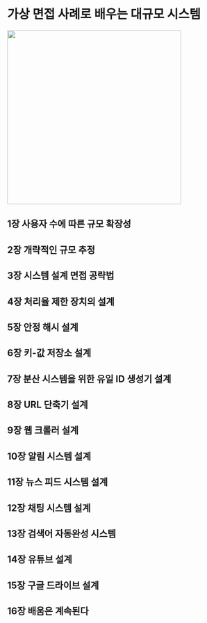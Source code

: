 # 가상 면접 사례로 배우는 대규모 시스템

<img src="https://user-images.githubusercontent.com/81678439/212782585-d008e16b-383b-4362-a8b1-3c48f1b8dd95.jpeg" width="400"/>

## 1장 사용자 수에 따른 규모 확장성

## 2장 개략적인 규모 추정

## 3장 시스템 설계 면접 공략법

## 4장 처리율 제한 장치의 설계

## 5장 안정 해시 설계

## 6장 키-값 저장소 설계

## 7장 분산 시스템을 위한 유일 ID 생성기 설계

## 8장 URL 단축기 설계

## 9장 웹 크롤러 설계

## 10장 알림 시스템 설계

## 11장 뉴스 피드 시스템 설계

## 12장 채팅 시스템 설계

## 13장 검색어 자동완성 시스템

## 14장 유튜브 설계

## 15장 구글 드라이브 설계

## 16장 배움은 계속된다
